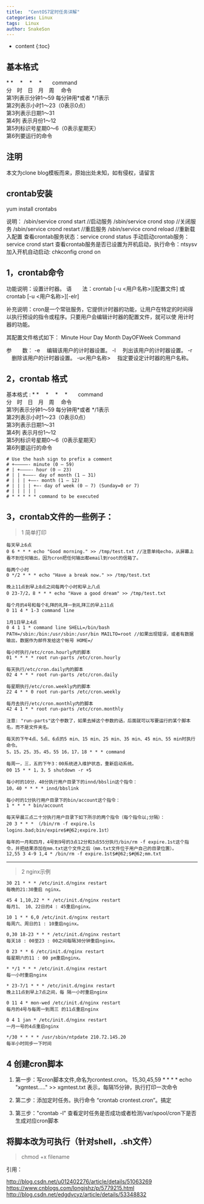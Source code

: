 ```yaml
---
title:  "CentOS7定时任务详解"
categories: Linux
tags:  Linux  
author: SnakeSon
---
```


* content
{:toc}

## 基本格式  
\*  *　 *　 *　 *　　command  
分　时　日　月　周　 命令  
第1列表示分钟1～59 每分钟用*或者 */1表示  
第2列表示小时1～23（0表示0点）  
第3列表示日期1～31  
第4列 表示月份1～12  
第5列标识号星期0～6（0表示星期天）  
第6列要运行的命令  

<!--more-->


## 注明

本文为clone blog模板而来，原始出处未知，如有侵权，请留言

##  crontab安装

yum install crontabs

说明：
/sbin/service crond start //启动服务
/sbin/service crond stop //关闭服务
/sbin/service crond restart //重启服务
/sbin/service crond reload //重新载入配置
查看crontab服务状态：service crond status
手动启动crontab服务：service crond start
查看crontab服务是否已设置为开机启动，执行命令：ntsysv
加入开机自动启动:
chkconfig crond on

## 1，crontab命令

功能说明：设置计时器。
语　　法：crontab [-u <用户名称>][配置文件] 或 crontab [-u <用户名称>][-elr]

补充说明：cron是一个常驻服务，它提供计时器的功能，让用户在特定的时间得以执行预设的指令或程序。只要用户会编辑计时器的配置文件，就可以使 用计时器的功能。

其配置文件格式如下：
Minute Hour Day Month DayOFWeek Command

参　　数：
-e 　编辑该用户的计时器设置。
-l 　列出该用户的计时器设置。
-r 　删除该用户的计时器设置。
-u<用户名称> 　指定要设定计时器的用户名称。

## 2，crontab 格式

基本格式 :
\*  *　 *　 *　 *　　command  
分　时　日　月　周　 命令  
第1列表示分钟1～59 每分钟用*或者 */1表示  
第2列表示小时1～23（0表示0点）  
第3列表示日期1～31  
第4列 表示月份1～12  
第5列标识号星期0～6（0表示星期天）  
第6列要运行的命令  


```
# Use the hash sign to prefix a comment
# +—————- minute (0 – 59)
# | +————- hour (0 – 23)
# | | +———- day of month (1 – 31)
# | | | +——- month (1 – 12)
# | | | | +—- day of week (0 – 7) (Sunday=0 or 7)
# | | | | |
# * * * * * command to be executed
```

## 3，crontab文件的一些例子：

> 1 简单打印

```
每天早上6点 
0 6 * * * echo "Good morning." >> /tmp/test.txt //注意单纯echo，从屏幕上看不到任何输出，因为cron把任何输出都email到root的信箱了。

每两个小时 
0 */2 * * * echo "Have a break now." >> /tmp/test.txt  

晚上11点到早上8点之间每两个小时和早上八点 
0 23-7/2，8 * * * echo "Have a good dream" >> /tmp/test.txt

每个月的4号和每个礼拜的礼拜一到礼拜三的早上11点 
0 11 4 * 1-3 command line

1月1日早上4点 
0 4 1 1 * command line SHELL=/bin/bash PATH=/sbin:/bin:/usr/sbin:/usr/bin MAILTO=root //如果出现错误，或者有数据输出，数据作为邮件发给这个帐号 HOME=/ 

每小时执行/etc/cron.hourly内的脚本
01 * * * * root run-parts /etc/cron.hourly

每天执行/etc/cron.daily内的脚本
02 4 * * * root run-parts /etc/cron.daily 

每星期执行/etc/cron.weekly内的脚本
22 4 * * 0 root run-parts /etc/cron.weekly 

每月去执行/etc/cron.monthly内的脚本 
42 4 1 * * root run-parts /etc/cron.monthly 

注意: "run-parts"这个参数了，如果去掉这个参数的话，后面就可以写要运行的某个脚本名，而不是文件夹名。 　 

每天的下午4点、5点、6点的5 min、15 min、25 min、35 min、45 min、55 min时执行命令。 
5，15，25，35，45，55 16，17，18 * * * command

每周一，三，五的下午3：00系统进入维护状态，重新启动系统。
00 15 * * 1，3，5 shutdown -r +5

每小时的10分，40分执行用户目录下的innd/bbslin这个指令： 
10，40 * * * * innd/bbslink 

每小时的1分执行用户目录下的bin/account这个指令： 
1 * * * * bin/account

每天早晨三点二十分执行用户目录下如下所示的两个指令（每个指令以;分隔）： 
20 3 * * * （/bin/rm -f expire.ls logins.bad;bin/expire$#@62;expire.1st）　　

每年的一月和四月，4号到9号的3点12分和3点55分执行/bin/rm -f expire.1st这个指令，并把结果添加在mm.txt这个文件之后（mm.txt文件位于用户自己的目录位置）。 
12,55 3 4-9 1,4 * /bin/rm -f expire.1st$#@62;$#@62;mm.txt 
```

------

> 2 nginx示例

```
30 21 * * * /etc/init.d/nginx restart
每晚的21:30重启 nginx。

45 4 1,10,22 * * /etc/init.d/nginx restart
每月1、 10、22日的4 : 45重启nginx。

10 1 * * 6,0 /etc/init.d/nginx restart
每周六、周日的1 : 10重启nginx。

0,30 18-23 * * * /etc/init.d/nginx restart
每天18 : 00至23 : 00之间每隔30分钟重启nginx。

0 23 * * 6 /etc/init.d/nginx restart
每星期六的11 : 00 pm重启nginx。

* */1 * * * /etc/init.d/nginx restart
每一小时重启nginx

* 23-7/1 * * * /etc/init.d/nginx restart
晚上11点到早上7点之间，每 隔一小时重启nginx

0 11 4 * mon-wed /etc/init.d/nginx restart
每月的4号与每周一到周三 的11点重启nginx

0 4 1 jan * /etc/init.d/nginx restart
一月一号的4点重启nginx

*/30 * * * * /usr/sbin/ntpdate 210.72.145.20
每半小时同步一下时间
```

##  4 创建cron脚本

1. 第一步：写cron脚本文件,命名为crontest.cron。
15,30,45,59 * * * * echo "xgmtest....." >> xgmtest.txt  表示，每隔15分钟，执行打印一次命令 

2. 第二步：添加定时任务。执行命令 “crontab crontest.cron”。搞定 

3. 第三步："crontab -l" 查看定时任务是否成功或者检测/var/spool/cron下是否生成对应cron脚本

## 将脚本改为可执行（针对shell，.sh文件）

> chmod +x filename


引用：

http://blog.csdn.net/u012402276/article/details/51063269
https://www.cnblogs.com/longjshz/p/5779215.html
http://blog.csdn.net/edgdvcyz/article/details/53348832








